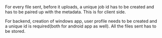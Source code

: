 For every file sent, before it uploads, a unique job id has to be created and has to be paired up with the metadata. This is for client side.

For backend, creation of windows app, user profile needs to be created and a unique id is required(both for android app as well). All the files sent has to be stored. 